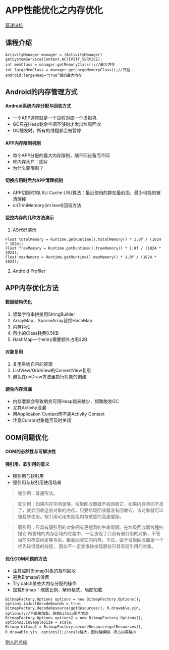 # APP性能优化之内存优化
[慕课链接](https://www.imooc.com/learn/777)

## 课程介绍

```
ActivityManager manager = (ActivityManager) getSystemService(Context.ACTIVITY_SERVICE);
int memClass = manager.getMemoryClass();//最大内存
int largeMemClass = manager.getLargeMemoryClass();//开启android:largeHeap="true”后的最大内存
```

## Android的内存管理方式

#### Android系统内存分配与回收方式
- 一个APP通常就是一个进程对应一个虚拟机
- GC只在Heap剩余空间不够时才发出垃圾回收
- GC触发时，所有的线程都会被暂停

#### APP内存限制机制
- 每个APP分配的最大内存限制，随不同设备而不同
- 吃内存大户：图片
- 为什么要限制？

#### 切换应用时后台APP清理机制
- APP切换时的LRU Cache
	LRU算法：最近使用的排在最前面，最少可能的被清理掉
- onTrimMemory(int level)回调方法

#### 监控内存的几种方法演示
1. AS代码演示
```
Float totalMemory = Runtime.getRuntime().totalMemory() * 1.0f / (1024 * 1024);
Float freeMemory = Runtime.getRuntime().freeMemory() * 1.0f / (1024 * 1024);
Float maxMemory = Runtime.getRuntime().maxMemory() * 1.0f / (1024 * 1024);
```
2. Android Profiler

## APP内存优化方法

#### 数据结构优化
1. 频繁字符串拼接用StringBuilder
2. ArrayMap、SparseArray替换HashMap
3. 内存抖动
4. 再小的Class耗费0.5KB
5. HashMap一个entry需要额外占用32B

#### 对象复用
1. 复用系统自带的资源
2. ListView/GridView的ConvertView复用
3. 避免在onDraw方法里执行对象的创建

#### 避免内存泄漏
- 内存泄漏会导致剩余可用Heap越来越少，频繁触发GC
- 尤其Activity泄漏
- 用Application Context而不是Activity Context
- 注意Cursor对象是否及时关闭

## OOM问题优化
#### OOM的必然性与可解决性

#### 强引用、软引用的意义
- 强引用与软引用
- 强引用与软引用使用场景

> 强引用：普通写法。

> 软引用：如果内存空间足够，垃圾回收器就不会回收它，如果内存空间不足了，就会回收这些对象的内存。只要垃圾回收器没有回收它，该对象就可以被程序使用。软引用可用来实现内存敏感的高速缓存。

> 弱引用：只具有弱引用的对象拥有更短暂的生命周期。在垃圾回收器线程扫描它 所管辖的内存区域的过程中，一旦发现了只具有弱引用的对象，不管当前内存空间足够与否，都会回收它的内存。不过，由于垃圾回收器是一个优先级很低的线程， 因此不一定会很快发现那些只具有弱引用的对象。 

#### 优化OOM问题的方法
- 注意临时Bitmap对象的及时回收
- 避免Bitmap的浪费
- Try catch某些大内存分配的操作
- 加载Bitmap：缩放比例、解码格式、局部加载
```
BitmapFactory.Options options = new BitmapFactory.Options();
options.inJustDecodeBounds = true;
BitmapFactory.decodeResource(getResources(), R.drawable.yin, options);//不直接加载，获取bitmap图片宽高
BitmapFactory.Options options2 = new BitmapFactory.Options();
options2.inSampleSize = scale;
Bitmap bitmap1 = BitmapFactory.decodeResource(getResources(), R.drawable.yin, options2);//scale越大，图片越模糊，所占内存越小
```

[别人的总结](https://blog.csdn.net/Fight_Rain/article/details/70198565)




